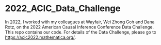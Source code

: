 # 2022_ACIC_Data_Challenge
In 2022, I worked with my colleagues at Wayfair, Wei Zhong Goh and Dana Rotz, on the 2022 American Causal Inference Conference Data Challenge. This repo contains our code. For details of the Data Challenge, please go to https://acic2022.mathematica.org/.
